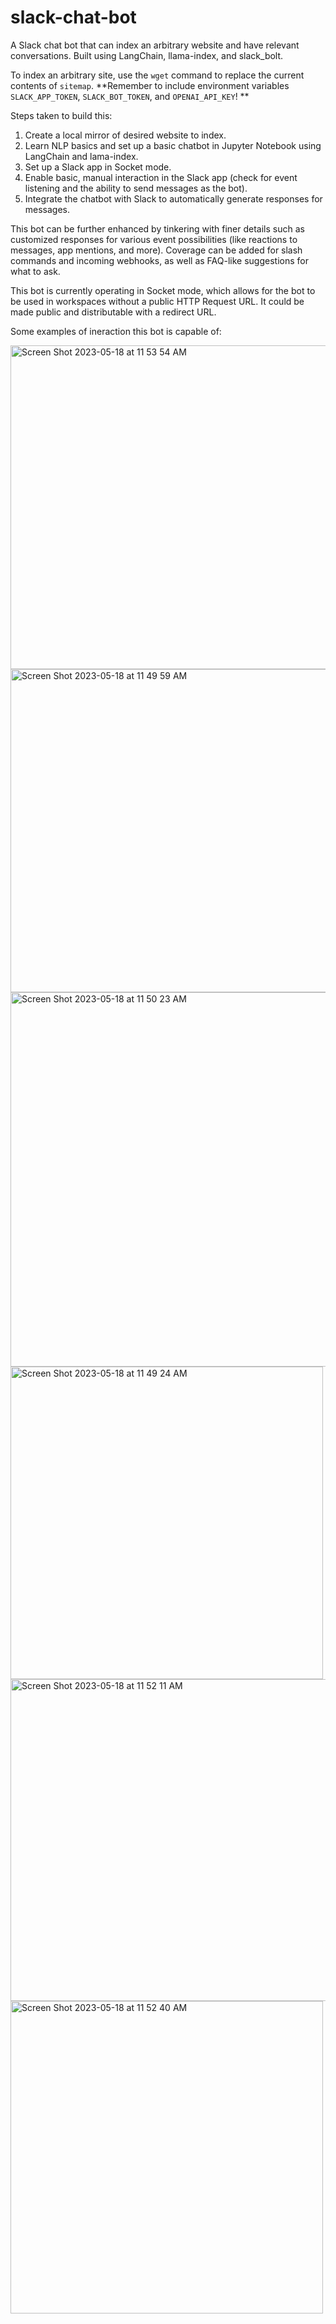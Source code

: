 # slack-chat-bot
A Slack chat bot that can index an arbitrary website and have relevant conversations. Built using LangChain, llama-index, and slack_bolt. 

To index an arbitrary site, use the `wget` command to replace the current contents of `sitemap`. 
**Remember to include environment variables `SLACK_APP_TOKEN`, `SLACK_BOT_TOKEN`, and `OPENAI_API_KEY`! 
**

Steps taken to build this:
1. Create a local mirror of desired website to index. 
2. Learn NLP basics and set up a basic chatbot in Jupyter Notebook using LangChain and lama-index. 
3. Set up a Slack app in Socket mode. 
4. Enable basic, manual interaction in the Slack app (check for event listening and the ability to send messages as the bot).
5. Integrate the chatbot with Slack to automatically generate responses for messages. 

This bot can be further enhanced by tinkering with finer details such as customized responses for various event possibilities (like reactions to messages, app mentions, and more). Coverage can be added for slash commands and incoming webhooks, as well as FAQ-like suggestions for what to ask. 

This bot is currently operating in Socket mode, which allows for the bot to be used in workspaces without a public HTTP Request URL. It could be made public and distributable with a redirect URL. 

Some examples of ineraction this bot is capable of: 

<img width="518" alt="Screen Shot 2023-05-18 at 11 53 54 AM" src="https://github.com/snpal/slack-chat-bot/assets/31996868/1d404bc4-7f53-47e4-ba77-824d676a4898">

<img width="517" alt="Screen Shot 2023-05-18 at 11 49 59 AM" src="https://github.com/snpal/slack-chat-bot/assets/31996868/1c0d0c9c-b957-4785-8ca7-3cefdb5563b9">

<img width="599" alt="Screen Shot 2023-05-18 at 11 50 23 AM" src="https://github.com/snpal/slack-chat-bot/assets/31996868/9cfdfe7c-433d-4a57-a35d-f507ee16093b">

<img width="500" alt="Screen Shot 2023-05-18 at 11 49 24 AM" src="https://github.com/snpal/slack-chat-bot/assets/31996868/8ccdeb2a-498d-4ab0-badd-3820a92e023b">

<img width="515" alt="Screen Shot 2023-05-18 at 11 52 11 AM" src="https://github.com/snpal/slack-chat-bot/assets/31996868/578a86f8-e66a-4736-bab7-0013efebf958">

<img width="500" alt="Screen Shot 2023-05-18 at 11 52 40 AM" src="https://github.com/snpal/slack-chat-bot/assets/31996868/3d6f6995-7c8a-42e0-9f8a-e373424164ef">
